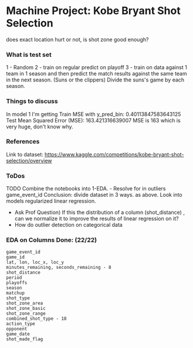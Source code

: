 # Machine Project: Kobe Bryant Shot Selection

does exact location hurt or not, is shot zone good enough?

### What is test set
1 - Random 
2 - train on regular predict on playoff 
3 - train on data against 1 team in 1 season and then predict the match results against 
the same team in the next season.  (Suns or the clippers) Divide the suns's game by each season.


### Things to discuss

In model 1 I'm getting
Train MSE with y_pred_bin: 0.40113847583643125
Test Mean Squared Error (MSE): 163.421316639007
MSE is 163 which is very huge, don't know why.

### References
Link to dataset: https://www.kaggle.com/competitions/kobe-bryant-shot-selection/overview


### ToDos
TODO 
Combine the notebooks into 1-EDA.
    - Resolve for in outliers game_event_id
Conclusion: divide dataset in 3 ways. as above.
Look into models regularized linear regression.

- Ask Prof Question) If this the distribution of a column (shot_distance)
  , can we normalize it to improve the results of linear regression on it?
- How do outlier detection on categorical data


### EDA on Columns Done: (22/22)
    game_event_id
    game_id
    lat, lon, loc_x, loc_y
    minutes_remaining, seconds_remaining - 8
    shot_distance
    period 
    playoffs
    season
    matchup
    shot_type
    shot_zone_area
    shot_zone_basic
    shot_zone_range
    combined_shot_type - 18
    action_type
    opponent
    game_date
    shot_made_flag
